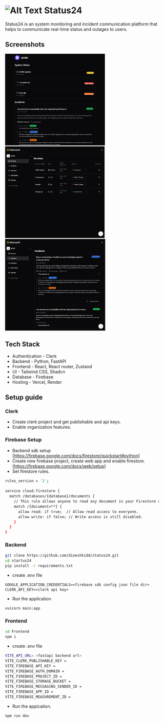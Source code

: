# <img src="https://github.com/user-attachments/assets/ee5bdf69-0113-4dbf-9ab7-d183ba0edba6" alt="Alt Text" style="width:30px; height:auto;"> Status24

Status24 is an system monitoring and incident communication platform that helps to communicate real-time status and outages to users.

## Screenshots

[]()
<img src="screenshots/status-page.png" style="height:300px;"/>
<img src="screenshots/services.png" style="height:300px;"/>
<img src="screenshots/incidents.png" style="height:300px;"/>



## Tech Stack

- Authentication - Clerk
- Backend - Python, FastAPI
- Frontend - React, React router, Zustand
- UI - Tailwind CSS, Shadcn
- Database - Firebase
- Hosting - Vercel, Render

## Setup guide

### Clerk

- Create clerk project and get publishable and api keys.
- Enable organization features.

### Firebase Setup

- Backend sdk setup [https://firebase.google.com/docs/firestore/quickstart#python]
- Create new firebase project, create web app and enable firestore. [https://firebase.google.com/docs/web/setup]
- Set firestore rules.

```bash
rules_version = '2';

service cloud.firestore {
  match /databases/{database}/documents {
    // This rule allows anyone to read any document in your Firestore database.
    match /{document=**} {
      allow read: if true;  // Allow read access to everyone.
      allow write: if false; // Write access is still disabled.
    }
  }
}
```


### Backend 

```bash
git clone https://github.com/dineshkidd/status24.git
cd startus24
pip install -r requirements.txt
```

- create .env file

```
GOOGLE_APPLICATION_CREDENTIALS=<firebase sdk config json file dir>
CLERK_API_KEY=<clerk api key>
```

- Run the application

```bash
uvicorn main:app
```


### Frontend

```bash
cd Frontend
npm i
```

- create .env file

```bash
VITE_API_URL= <fastapi backend url>
VITE_CLERK_PUBLISHABLE_KEY = 
VITE_FIREBASE_API_KEY = 
VITE_FIREBASE_AUTH_DOMAIN =  
VITE_FIREBASE_PROJECT_ID = 
VITE_FIREBASE_STORAGE_BUCKET = 
VITE_FIREBASE_MESSAGING_SENDER_ID = 
VITE_FIREBASE_APP_ID = 
VITE_FIREBASE_MEASUREMENT_ID = 

```

- Run the appication.

```bash
npm run dev
```


